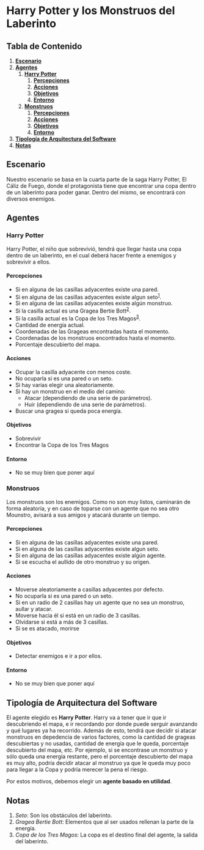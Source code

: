 # Harry Potter y los Monstruos del Laberinto
## Tabla de Contenido
1. **[Escenario](#escenario)**
2. **[Agentes](#agentes)**
    1. **[Harry Potter](#harry-potter)**
        1. **[Percepciones](#percepciones)**
        2. **[Acciones](#acciones)**
        3. **[Objetivos](#objetivos)**
        4. **[Entorno](#entorno)**
    2. **[Monstruos](#monstruos)**
        1. **[Percepciones](#percepciones-1)**
        2. **[Acciones](#acciones-1)**
        3. **[Objetivos](#objetivos-1)**
        4. **[Entorno](#entorno-1)**
3. **[Tipología de Arquitectura del Software](#tipología-de-arquitectura-del-software)**
4. **[Notas](#notas)**

## Escenario
Nuestro escenario se basa en la cuarta parte de la saga Harry Potter, El Cáliz de Fuego, donde el protagonista tiene que encontrar una copa dentro de un laberinto para poder ganar. Dentro del mismo, se encontrará con diversos enemigos.

## Agentes

### Harry Potter
Harry Potter, el niño que sobrevivió, tendrá que llegar hasta una copa dentro de un laberinto, en el cual deberá hacer frente a enemigos y sobrevivir a ellos.

#### Percepciones
* Si en alguna de las casillas adyacentes existe una pared.
* Si en alguna de las casillas adyacentes existe algun seto<sup>[1](#seto)</sup>.
* Si en alguna de las casillas adyacentes existe algún monstruo.
* Si la casilla actual es una Gragea Bertie Bott<sup>[2](#gragea)</sup>.
* Si la casilla actual es la Copa de los Tres Magos<sup>[3](#copa)</sup>.
* Cantidad de energía actual.
* Coordenadas de las Grageas encontradas hasta el momento.
* Coordenadas de los monstruos encontrados hasta el momento.
* Porcentaje descubierto del mapa.

#### Acciones
* Ocupar la casilla adyacente con menos coste.
* No ocuparla si es una pared o un seto.
* Si hay varias elegir una aleatoriamente.
* Si hay un monstruo en el medio del camino:
    * Atacar (dependiendo de una serie de parámetros).
    * Huir (dependiendo de una serie de parámetros).
* Buscar una gragea si queda poca energía.

#### Objetivos
* Sobrevivir
* Encontrar la Copa de los Tres Magos

#### Entorno
* No se muy bien que poner aquí

### Monstruos
Los monstruos son los enemigos. Como no son muy listos, caminarán de forma aleatoria, y en caso de toparse con un agente que no sea otro Mounstro, avisará a sus amigos y atacará durante un tiempo.

#### Percepciones
* Si en alguna de las casillas adyacentes existe una pared.
* Si en alguna de las casillas adyacentes existe algun seto.
* Si en alguna de las casillas adyacentes existe algún agente.
* Si se escucha el aullido de otro monstruo y su origen.

#### Acciones
* Moverse aleatoriamente a casillas adyacentes por defecto.
* No ocuparla si es una pared o un seto.
* Si en un radio de 2 casillas hay un agente que no sea un monstruo, aullar y atacar.
* Moverse hacia él si está en un radio de 3 casillas.
* Olvidarse si está a más de 3 casillas.
* Si se es atacado, morirse

#### Objetivos
* Detectar enemigos e ir a por ellos.

#### Entorno
* No se muy bien que poner aquí

## Tipología de Arquitectura del Software
El agente elegido es **Harry Potter**. Harry va a tener que ir que ir descubriendo el mapa, e ir recordando por donde puede serguir avanzando y qué lugares ya ha recorrido. Además de esto, tendrá que decidir si atacar monstruos en depedencia de varios factores, como la cantidad de grageas descubiertas y no usadas, cantidad de energía que le queda, porcentaje descubierto del mapa, etc. Por ejemplo, si se encontrase un monstruo y sólo queda una energía restante, pero el porcentaje descubierto del mapa es muy alto, podría decidir atacar al monstruo ya que le queda muy poco para llegar a la Copa y podría merecer la pena el riesgo.

Por estos motivos, debemos elegir un **agente basado en utilidad**.


## Notas
<ol type="1">
<li><a name="seto"><i>Seto</i></a>: Son los obstáculos del laberinto.</li>
<li><a name="gragea"><i>Gragea Bertie Bott</i></a>: Elementos que al ser usados rellenan la parte de la energía.</li>
<li><a name="copa"><i>Copa de los Tres Magos</i></a>: La copa es el destino final del agente, la salida del laberinto.</li>
</ol>

<!---
HOLA SOY UN COMENTARIO
, pero solo podrá hacerles frente a algunos de ellos. Si se agota la barra de energía, podrá recuperar parte de ella con grageas Bertie Bott dispersas por el laberinto. Si Harry no tuviese energía y se encontrase con un enemigo, tendrá que buscar una salida. Los monstruos se moverán cada dos pasos de 
## Percepciones
1. Si en algunas de las casillas adyacentes existe un obstáculo.
2. Si alguna de las casillas adyacentes está vacía.
3. Peso de las casillas adyacentes, en caso de haber sido recorridas.
4. Si alguna de las casillas adyacentes es la de llegada.

## Acciones
1. Desplazarse siempre a la casilla que tenga menos coste.
2. Si existen varias casillas con el mismo coste, desplazarse aleatoriamente.
3. Si se encuentra sobre la casilla salida, terminar la ejecución.
4. 

## Objetivos
1. Recorrer un camino entre un punto **A** y un punto **B**.
2. Evitar obstáculos de manera inteligente.
3. Utilizar la cantidad mínima de pasos.


## Entorno
1. El agente se desplaza por una matriz.
2. Tienen obstáculos definidos aleatoriamente.
3. Siempre se asegurará la existencia de un camino entre los puntos **A** y **B**.
4. Las casillas recorridas se colorearán según la cantidad de veces que se pase sobre las mismas.
5. Al exceder el tamaño de la matriz, se considerará como una pared.

-->
